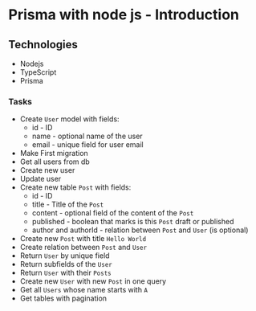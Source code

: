 # Prisma with node js - Introduction

## Technologies

- Nodejs
- TypeScript
- Prisma

### Tasks

- Create `User` model with fields:
  - id - ID
  - name - optional name of the user
  - email - unique field for user email
- Make First migration
- Get all users from db
- Create new user
- Update user
- Create new table `Post` with fields:
  - id - ID
  - title - Title of the `Post`
  - content - optional field of the content of the `Post`
  - published - boolean that marks is this `Post` draft or published
  - author and authorId - relation between `Post` and `User` (is optional)
- Create new `Post` with title `Hello World`
- Create relation between `Post` and `User`
- Return `User` by unique field
- Return subfields of the `User`
- Return `User` with their `Posts`
- Create new `User` with new `Post` in one query
- Get all `Users` whose name starts with `A`
- Get tables with pagination
